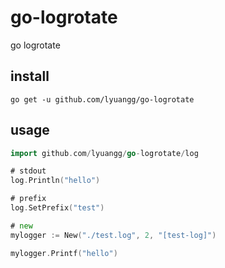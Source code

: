 # go-logrotate
go logrotate

## install

```
go get -u github.com/lyuangg/go-logrotate
```


## usage


```go
import github.com/lyuangg/go-logrotate/log

# stdout
log.Println("hello")

# prefix
log.SetPrefix("test")

# new
mylogger := New("./test.log", 2, "[test-log]")

mylogger.Printf("hello")
```


